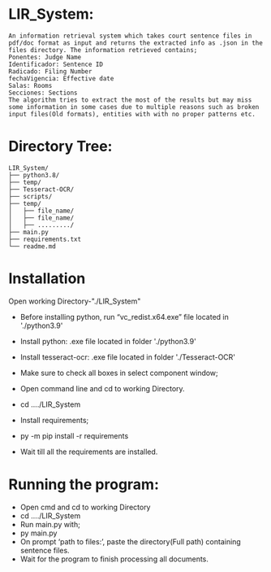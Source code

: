 # LIR_System:
    An information retrieval system which takes court sentence files in pdf/doc format as input and returns the extracted info as .json in the files directory. The information retrieved contains;
    Ponentes: Judge Name
    Identificador: Sentence ID
    Radicado: Filing Number
    fechaVigencia: Effective date
    Salas: Rooms
    Secciones: Sections
    The algorithm tries to extract the most of the results but may miss some information in some cases due to multiple reasons such as broken input files(Old formats), entities with with no proper patterns etc. 

# Directory Tree:
    LIR_System/
    ├── python3.8/
    ├── temp/
    ├── Tesseract-OCR/
    ├── scripts/
    ├── temp/
    │   ├── file_name/
    │   ├── file_name/
    │   ├── ........./
    ├── main.py
    ├── requirements.txt
    └── readme.md

# Installation
Open working Directory-"./LIR_System"
- Before installing python, run “vc_redist.x64.exe” file located in './python3.9'
- Install python: .exe file located in folder './python3.9'
- Install tesseract-ocr: .exe file located in folder './Tesseract-OCR'
- Make sure to check all boxes in select component window;

- Open command line and cd to working Directory. 
- cd ..../LIR_System
- Install requirements;
- py -m pip install -r requirements
- Wait till all the requirements are installed.
    

# Running the program:
- Open cmd and cd to working Directory
- cd ..../LIR_System
- Run main.py with;
- py main.py
- On prompt ‘path to files:’, paste the directory(Full path) containing sentence files.
- Wait for the program to finish processing all documents.

